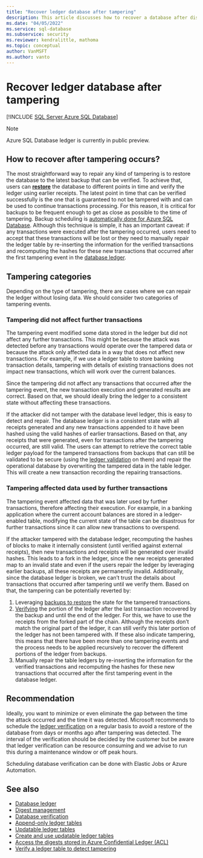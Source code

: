 ```yaml
---
title: "Recover ledger database after tampering"
description: This article discusses how to recover a database after discovering that it's been tampered with using the ledger feature.
ms.date: "04/05/2022"
ms.service: sql-database
ms.subservice: security
ms.reviewer: kendralittle, mathoma
ms.topic: conceptual
author: VanMSFT
ms.author: vanto
---
```


# Recover ledger database after tampering

[!INCLUDE [SQL Server Azure SQL Database](../../../includes/applies-to-version/sql-asdb.md)]

> [!NOTE]
> Azure SQL Database ledger is currently in public preview.

## How to recover after tampering occurs?

The most straightforward way to repair any kind of tampering is to restore the database to the latest backup that can be verified. To achieve that, users can [**restore**](/azure/azure-sql/database/recovery-using-backups) the database to different points in time and verify the ledger using earlier receipts. The latest point in time that can be verified successfully is the one that is guaranteed to not be tampered with and can be used to continue transactions processing. For this reason, it is critical for backups to be frequent enough to get as close as possible to the time of tampering. Backup scheduling is [automatically done for Azure SQL Database](/azure/azure-sql/database/automated-backups-overview). Although this technique is simple, it has an important caveat: if any transactions were executed after the tampering occurred, users need to accept that these transactions will be lost or they need to manually repair the ledger table by re-inserting the information for the verified transactions and recomputing the hashes for these new transactions that occurred after the first tampering event in the [database ledger](ledger-database-ledger.md). 

## Tampering categories

Depending on the type of tampering, there are cases where we can repair the ledger without losing data. We should consider two categories of tampering events.

### Tampering did not affect further transactions

The tampering event modified some data stored in the ledger but did not affect any further transactions. This might be because the attack was detected before any transactions would operate over the tampered data or because the attack only affected data in a way that does not affect new transactions. For example, if we use a ledger table to store banking transaction details, tampering with details of existing transactions does not impact new transactions, which will work over the current balances.

Since the tampering did not affect any transactions that occurred after the tampering event, the new transaction execution and generated results are correct. Based on that, we should ideally bring the ledger to a consistent state without affecting these transactions. 

If the attacker did not tamper with the database level ledger, this is easy to detect and repair. The database ledger is in a consistent state with all receipts generated and any new transactions appended to it have been hashed using the valid hashes of earlier transactions. Based on that, any receipts that were generated, even for transactions after the tampering occurred, are still valid. The users can attempt to retrieve the correct table ledger payload for the tampered transactions from backups that can still be validated to be secure (using the [ledger validation](ledger-verify-database.md) on them) and repair the operational database by overwriting the tampered data in the table ledger. This will create a new transaction recording the repairing transactions.

### Tampering affected data used by further transactions

The tampering event affected data that was later used by further transactions, therefore affecting their execution. For example, in a banking application where the current account balances are stored in a ledger-enabled table, modifying the current state of the table can be disastrous for further transactions since it can allow new transactions to overspend.

If the attacker tampered with the database ledger, recomputing the hashes of blocks to make it internally consistent (until verified against external receipts), then new transactions and receipts will be generated over invalid hashes. This leads to a fork in the ledger, since the new receipts generated map to an invalid state and even if the users repair the ledger by leveraging earlier backups, all these receipts are permanently invalid. Additionally, since the database ledger is broken, we can’t trust the details about transactions that occurred after tampering until we verify them. Based on that, the tampering can be potentially reverted by:
    
1. Leveraging [backups to restore](/azure/azure-sql/database/recovery-using-backups) the state for the tampered transactions.
1. [Verifying](ledger-verify-database.md) the portion of the ledger after the last transaction recovered by the backup and until the end of the ledger. For this, we have to use the receipts from the forked part of the chain. Although the receipts don’t match the original part of the ledger, it can still verify this later portion of the ledger has not been tampered with. If these also indicate tampering, this means that there have been more than one tampering events and the process needs to be applied recursively to recover the different portions of the ledger from backups. 
1. Manually repair the table ledgers by re-inserting the information for the verified transactions and recomputing the hashes for these new transactions that occurred after the first tampering event in the database ledger.
 
## Recommendation

Ideally, you want to minimize or even eliminate the gap between the time the attack occurred and the time it was detected. Microsoft recommends to schedule the [ledger verification](ledger-database-verification.md) on a regular basis to avoid a restore of the database from days or months ago after tampering was detected. The interval of the verification should be decided by the customer but be aware that ledger verification can be resource consuming and we advise to run this during a maintenance window or off peak hours.

Scheduling database verification can be done with Elastic Jobs or Azure Automation.

## See also

- [Database ledger](ledger-database-ledger.md) 
- [Digest management](ledger-digest-management.md)
- [Database verification](ledger-database-verification.md)
- [Append-only ledger tables](ledger-append-only-ledger-tables.md) 
- [Updatable ledger tables](ledger-updatable-ledger-tables.md)
- [Create and use updatable ledger tables](ledger-how-to-updatable-ledger-tables.md)
- [Access the digests stored in Azure Confidential Ledger (ACL)](ledger-how-to-access-acl-digest.md)
- [Verify a ledger table to detect tampering](ledger-verify-database.md)
